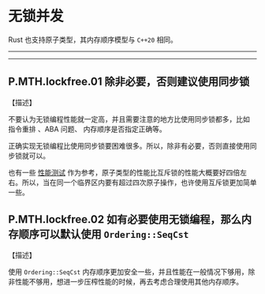 # 无锁并发

Rust 也支持原子类型，其内存顺序模型与 `C++20` 相同。


---
<!-- toc -->
---

## P.MTH.lockfree.01  除非必要，否则建议使用同步锁

【描述】

不要认为无锁编程性能就一定高，并且需要注意的地方比使用同步锁都多，比如 指令重排 、ABA 问题、 内存顺序是否指定正确等。

正确实现无锁编程比使用同步锁要困难很多。所以，除非有必要，否则直接使用同步锁就可以。

也有一些 [性能测试](https://github.com/magiclen/rust-performance-measurement/blob/master/benches/atomic_mutex.rs) 作为参考，原子类型的性能比互斥锁的性能大概要好四倍左右。所以，当在同一个临界区内要有超过四次原子操作，也许使用互斥锁更加简单一些。



## P.MTH.lockfree.02   如有必要使用无锁编程，那么内存顺序可以默认使用 `Ordering::SeqCst`

【描述】

使用 `Ordering::SeqCst` 内存顺序更加安全一些，并且性能在一般情况下够用，除非性能不够用，想进一步压榨性能的时候，再去考虑合理使用其他内存顺序。

